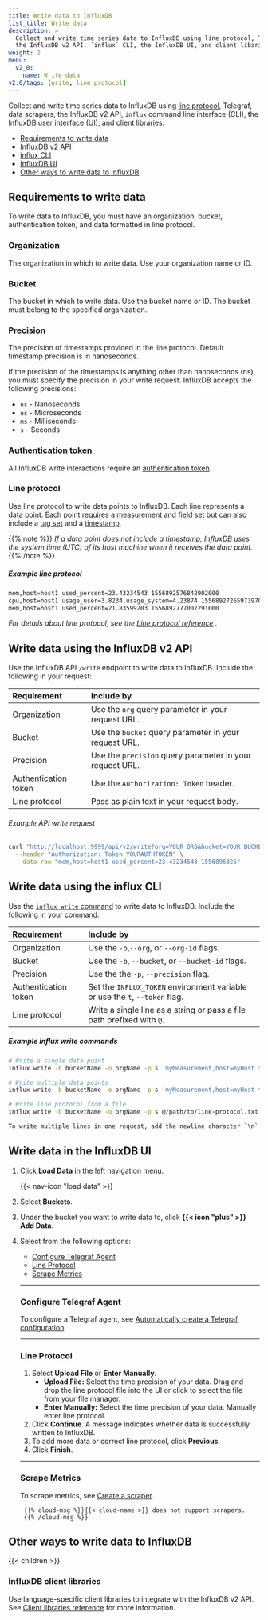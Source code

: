 ```yaml
---
title: Write data to InfluxDB
list_title: Write data
description: >
  Collect and write time series data to InfluxDB using line protocol, Telegraf, data scrapers,
  the InfluxDB v2 API, `influx` CLI, the InfluxDB UI, and client libaries.
weight: 2
menu:
  v2_0:
    name: Write data
v2.0/tags: [write, line protocol]
---
```


Collect and write time series data to InfluxDB using [line protocol](/v2.0/reference/line-protocol),
Telegraf, data scrapers, the InfluxDB v2 API, `influx` command line interface (CLI),
the InfluxDB user interface (UI), and client libraries.

- [Requirements to write data](#requirements-to-write-data)
- [InfluxDB v2 API](#write-data-using-the-influxdb-v2-api)
- [influx CLI](#write-data-using-the-influx-cli)
- [InfluxDB UI](#write-data-in-the-influxdb-ui)
- [Other ways to write data to InfluxDB](#other-ways-to-write-data-to-influxdb)

## Requirements to write data

To write data to InfluxDB, you must have an organization, bucket, authentication token,
and data formatted in line protocol.

### Organization

The organization in which to write data.
Use your organization name or ID.

### Bucket

The bucket in which to write data.
Use the bucket name or ID.
The bucket must belong to the specified organization.

### Precision

The precision of timestamps provided in the line protocol.
Default timestamp precision is in nanoseconds.

If the precision of the timestamps is anything other than nanoseconds (ns),
you must specify the precision in your write request.
InfluxDB accepts the following precisions:

- `ns` - Nanoseconds
- `us` - Microseconds
- `ms` - Milliseconds
- `s` - Seconds

### Authentication token

All InfluxDB write interactions require an [authentication token](/v2.0/security/tokens/).

### Line protocol

Use line protocol to write data points to InfluxDB.
Each line represents a data point.
Each point requires a [measurement](/v2.0/reference/line-protocol/#measurement)
and [field set](/v2.0/reference/line-protocol/#field-set) but can also include
a [tag set](/v2.0/reference/line-protocol/#tag-set) and a [timestamp](/v2.0/reference/line-protocol/#timestamp).

{{% note %}}
_If a data point does not include a timestamp, InfluxDB uses the system time (UTC)
of its host machine when it receives the data point._
{{% /note %}}

##### Example line protocol

```sh
mem,host=host1 used_percent=23.43234543 1556892576842902000
cpu,host=host1 usage_user=3.8234,usage_system=4.23874 1556892726597397000
mem,host=host1 used_percent=21.83599203 1556892777007291000
```

_For details about line protocol, see the [Line protocol reference](/v2.0/reference/line-protocol) ._  
<!-- Link to line protocol best practices -->

## Write data using the InfluxDB v2 API

Use the InfluxDB API `/write` endpoint to write data to InfluxDB.
Include the following in your request:

| Requirement          | Include by                                               |
|:-----------          |:----------                                               |
| Organization         | Use the `org` query parameter in your request URL.       |
| Bucket               | Use the `bucket` query parameter in your request URL.    |
| Precision            | Use the `precision` query parameter in your request URL. |
| Authentication token | Use the `Authorization: Token` header.                   |
| Line protocol        | Pass as plain text in your request body.                 |

###### Example API write request

```sh
curl "http://localhost:9999/api/v2/write?org=YOUR_ORG&bucket=YOUR_BUCKET&precision=s" \
  --header "Authorization: Token YOURAUTHTOKEN" \
  --data-raw "mem,host=host1 used_percent=23.43234543 1556896326"
```

## Write data using the influx CLI

Use the [`influx write` command](/v2.0/reference/cli/influx/write/) to write data to InfluxDB.
Include the following in your command:

| Requirement          | Include by                                                                  |
|:-----------          |:----------                                                                  |
| Organization         | Use the `-o`,`--org`, or `--org-id` flags.                                  |
| Bucket               | Use the `-b`, `--bucket`, or `--bucket-id` flags.                           |
| Precision            | Use the the `-p`, `--precision` flag.                                       |
| Authentication token | Set the `INFLUX_TOKEN` environment variable or use the `t`, `--token` flag. |
| Line protocol        | Write a single line as a string or pass a file path prefixed with `@`.      |


##### Example influx write commands

```sh
# Write a single data point
influx write -b bucketName -o orgName -p s 'myMeasurement,host=myHost testField="testData" 1556896326'

# Write multiple data points
influx write -b bucketName -o orgName -p s 'myMeasurement,host=myHost testField="testData" 1556896326\nmyMeasurement2,host=myHost testField2="testData" 1556896327\nmyMeasurement3,host=myHost testField3="testData" 1556896328'

# Write line protocol from a file
influx write -b bucketName -o orgName -p s @/path/to/line-protocol.txt

To write multiple lines in one request, add the newline character `\n` to the end of each line.
```

## Write data in the InfluxDB UI

1. Click **Load Data** in the left navigation menu.

    {{< nav-icon "load data" >}}

2. Select **Buckets**.
3. Under the bucket you want to write data to, click **{{< icon "plus" >}} Add Data**.
4. Select from the following options:

    - [Configure Telegraf Agent](#configure-telegraf-agent)
    - [Line Protocol](#line-protocol-1)
    - [Scrape Metrics](#scrape-metrics)

    ---

    ### Configure Telegraf Agent  
    
    To configure a Telegraf agent, see [Automatically create a Telegraf configuration](/v2.0/write-data/use-telegraf/auto-config/#create-a-telegraf-configuration).

    ---

    ### Line Protocol

    1.  Select **Upload File** or **Enter Manually**.
        - **Upload File:**
          Select the time precision of your data.
          Drag and drop the line protocol file into the UI or click to select the
          file from your file manager.
        - **Enter Manually:**
          Select the time precision of your data.
          Manually enter line protocol.
    2. Click **Continue**.
       A message indicates whether data is successfully written to InfluxDB.
    3. To add more data or correct line protocol, click **Previous**.
    4. Click **Finish**.

    ---

    ### Scrape Metrics

    To scrape metrics, see [Create a scraper](/v2.0/write-data/scrape-data/manage-scrapers/create-a-scraper/#create-a-scraper-in-the-influxdb-ui).

        {{% cloud-msg %}}{{< cloud-name >}} does not support scrapers.
        {{% /cloud-msg %}}

## Other ways to write data to InfluxDB

{{< children >}}

### InfluxDB client libraries

Use language-specific client libraries to integrate with the InfluxDB v2 API.
See [Client libraries reference](/v2.0/reference/client-libraries/) for more information.
